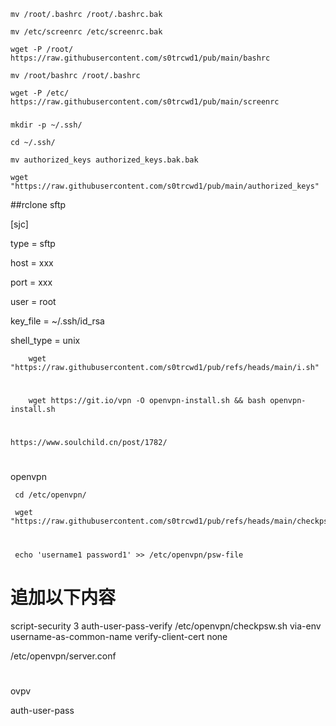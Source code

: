 
	mv /root/.bashrc /root/.bashrc.bak

 	mv /etc/screenrc /etc/screenrc.bak

	wget -P /root/ https://raw.githubusercontent.com/s0trcwd1/pub/main/bashrc

 	mv /root/bashrc /root/.bashrc

	wget -P /etc/ https://raw.githubusercontent.com/s0trcwd1/pub/main/screenrc



###
	mkdir -p ~/.ssh/
 
	cd ~/.ssh/

 	mv authorized_keys authorized_keys.bak.bak

	wget "https://raw.githubusercontent.com/s0trcwd1/pub/main/authorized_keys"
##rclone sftp

[sjc]

type = sftp

host = xxx

port = xxx

user = root

key_file = ~/.ssh/id_rsa

shell_type = unix




        wget "https://raw.githubusercontent.com/s0trcwd1/pub/refs/heads/main/i.sh"
   
#


        wget https://git.io/vpn -O openvpn-install.sh && bash openvpn-install.sh

#

    https://www.soulchild.cn/post/1782/

#

openvpn

     cd /etc/openvpn/
     
     wget "https://raw.githubusercontent.com/s0trcwd1/pub/refs/heads/main/checkpsw.sh"
 
#

     echo 'username1 password1' >> /etc/openvpn/psw-file



#

# 追加以下内容
script-security 3
auth-user-pass-verify /etc/openvpn/checkpsw.sh via-env
username-as-common-name
verify-client-cert none

/etc/openvpn/server.conf



#

ovpv

auth-user-pass
